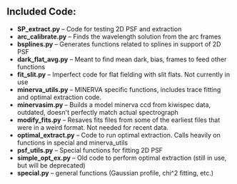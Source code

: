 ## Included Code:

- **SP_extract.py** – Code for testing 2D PSF and extraction
- **arc_calibrate.py** – Finds the wavelength solution from the arc frames
- **bsplines.py** – Generates functions related to splines in support of 2D PSF
- **dark_flat_avg.py** – Meant to find mean dark, bias, frames to feed other functions
- **fit_slit.py** – Imperfect code for flat fielding with slit flats.  Not currently in use
- **minerva_utils.py** – MINERVA specific functions, includes trace fitting and optimal extraction code.
- **minervasim.py** – Builds a model minerva ccd from kiwispec data, outdated, doesn't perfectly match actual spectrograph
- **modify_fits.py** – Resaves fits files from some of the earliest files that were in a weird format.  Not needed for recent data.
- **optimal_extract.py** – Code to run optimal extraction.  Calls heavily on functions in special and minerva_utils
- **psf_utils.py** – Special functions for fitting 2D PSF
- **simple_opt_ex.py** – Old code to perform optimal extraction (still in use, but will be deprecated)
- **special.py** – general functions (Gaussian profile, chi^2 fitting, etc.)
